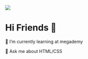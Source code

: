 <img src="https://media.giphy.com/media/v1.Y2lkPTc5MGI3NjExNHRiZXE3YTN5ZDg1NmFldGg4b2R4ZWplNGR2ajByd3E1b3ZwcW9laiZlcD12MV9pbnRlcm5hbF9naWZfYnlfaWQmY3Q9Zw/NMlmbDwu9eeg8/giphy.gif">
<h1> Hi Friends 👋</h1>
<p>🌱 I’m currently learning at megademy</p>
<p>💬 Ask me about HTML/CSS</p>
<!--
**AmirHosseinKeshavarzDEV/AmirHosseinKeshavarzDEV** is a ✨ _special_ ✨ repository because its `README.md` (this file) appears on your GitHub profile.

Here are some ideas to get you started:

- 🔭 I’m currently working on ...
- 👯 I’m looking to collaborate on ...
- 🤔 I’m looking for help with ...
- 📫 How to reach me: ...
- 😄 Pronouns: ...
- ⚡ Fun fact: ...
-->
